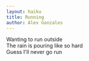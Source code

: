 ```yaml
---
layout: haiku
title: Running
author: Alex Gonzales
---
```


Wanting to run outside<br>
The rain is pouring like so hard<br>
Guess I'll never go run<br>